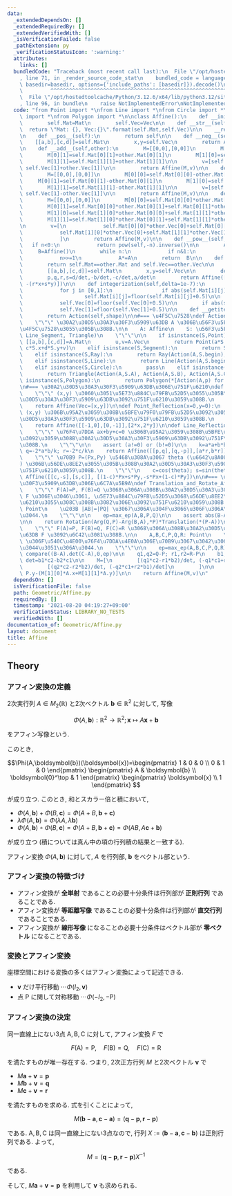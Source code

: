 ```yaml
---
data:
  _extendedDependsOn: []
  _extendedRequiredBy: []
  _extendedVerifiedWith: []
  _isVerificationFailed: false
  _pathExtension: py
  _verificationStatusIcon: ':warning:'
  attributes:
    links: []
  bundledCode: "Traceback (most recent call last):\n  File \"/opt/hostedtoolcache/Python/3.12.6/x64/lib/python3.12/site-packages/onlinejudge_verify/documentation/build.py\"\
    , line 71, in _render_source_code_stat\n    bundled_code = language.bundle(stat.path,\
    \ basedir=basedir, options={'include_paths': [basedir]}).decode()\n          \
    \         ^^^^^^^^^^^^^^^^^^^^^^^^^^^^^^^^^^^^^^^^^^^^^^^^^^^^^^^^^^^^^^^^^^^^^^^^^^^^^^^^^\n\
    \  File \"/opt/hostedtoolcache/Python/3.12.6/x64/lib/python3.12/site-packages/onlinejudge_verify/languages/python.py\"\
    , line 96, in bundle\n    raise NotImplementedError\nNotImplementedError\n"
  code: "from Point import *\nfrom Line import *\nfrom Circle import *\nfrom Triangle\
    \ import *\nfrom Polygon import *\n\nclass Affine():\n    def __init__(self,Mat=[[1,0],[0,1]],Vec=[0,0]):\n\
    \        self.Mat=Mat\n        self.Vec=Vec\n\n    def __str__(self):\n      \
    \  return \"Mat: {}, Vec:{}\".format(self.Mat,self.Vec)\n\n    __repr__=__str__\n\
    \n    def __pos__(self):\n        return self\n\n    def __neg__(self):\n    \
    \    [[a,b],[c,d]]=self.Mat\n        x,y=self.Vec\n        return Affine([[-a,-b],[-c,-d]],[-x,-y])\n\
    \n    def __add__(self,other):\n        M=[[0,0],[0,0]]\n        M[0][0]=self.Mat[0][0]+other.Mat[0][0]\n\
    \        M[0][1]=self.Mat[0][1]+other.Mat[0][1]\n        M[1][0]=self.Mat[1][0]+other.Mat[1][0]\n\
    \        M[1][1]=self.Mat[1][1]+other.Mat[1][1]\n\n        v=[self.Vec[0]+other.Vec[0],\
    \ self.Vec[1]+other.Vec[1]]\n\n        return Affine(M,v)\n\n    def __sub__(self,other):\n\
    \        M=[[0,0],[0,0]]\n        M[0][0]=self.Mat[0][0]-other.Mat[0][0]\n   \
    \     M[0][1]=self.Mat[0][1]-other.Mat[0][1]\n        M[1][0]=self.Mat[1][0]-other.Mat[1][0]\n\
    \        M[1][1]=self.Mat[1][1]-other.Mat[1][1]\n\n        v=[self.Vec[0]-other.Vec[0],\
    \ self.Vec[1]-other.Vec[1]]\n\n        return Affine(M,v)\n\n    def __mul__(self,other):\n\
    \        M=[[0,0],[0,0]]\n        M[0][0]=self.Mat[0][0]*other.Mat[0][0]+self.Mat[0][1]*other.Mat[1][0]\n\
    \        M[0][1]=self.Mat[0][0]*other.Mat[0][1]+self.Mat[0][1]*other.Mat[1][1]\n\
    \        M[1][0]=self.Mat[1][0]*other.Mat[0][0]+self.Mat[1][1]*other.Mat[1][0]\n\
    \        M[1][1]=self.Mat[1][0]*other.Mat[0][1]+self.Mat[1][1]*other.Mat[1][1]\n\
    \n        v=[\n            self.Mat[0][0]*other.Vec[0]+self.Mat[0][1]*other.Vec[1]+self.Vec[0],\n\
    \            self.Mat[1][0]*other.Vec[0]+self.Mat[1][1]*other.Vec[1]+self.Vec[1]\n\
    \            ]\n        return Affine(M,v)\n\n    def __pow__(self,n):\n     \
    \   if n<0:\n            return pow(self,-n).inverse()\n\n        A=self\n   \
    \     B=Affine()\n        while n:\n            if n&1:\n                B*=A\n\
    \            n>>=1\n            A*=A\n        return  B\n\n    def __eq__(self,other):\n\
    \        return self.Mat==other.Mat and self.Vec==other.Vec\n\n    def inverse(self):\n\
    \        [[a,b],[c,d]]=self.Mat\n        x,y=self.Vec\n\n        det=a*d-b*c\n\
    \        p,q,r,s=d/det,-b/det,-c/det,a/det\n        return Affine([[p,q],[r,s]],[-(p*x+q*y),\
    \ -(r*x+s*y)])\n\n    def integerization(self,delta=1e-7):\n        for i in [0,1]:\n\
    \            for j in [0,1]:\n                if abs(self.Mat[i][j]-floor(self.Mat[i][j]+0.5))<delta:\n\
    \                    self.Mat[i][j]=floor(self.Mat[i][j]+0.5)\n\n        if abs(self.Vec[0]-floor(self.Vec[0]+0.5))<delta:\n\
    \            self.Vec[0]=floor(self.Vec[0]+0.5)\n\n        if abs(self.Vec[1]-floor(self.Vec[1]+0.5))<delta:\n\
    \            self.Vec[1]=floor(self.Vec[1]+0.5)\n\n    def __getitem__(self,shape):\n\
    \        return Action(self,shape)\n\n#=== \u4F5C\u7528\ndef Action(A: Affine,S):\n\
    \    \"\"\" \u30A2\u30D5\u30A3\u30F3\u5909\u63DB A \u306B\u56F3\u5F62 S \u3092\
    \u4F5C\u7528\u3055\u305B\u308B.\n\n    A: Affine\n    S: \u56F3\u5F62 (Point,\
    \ Line_Segment, Triangle)\n    \"\"\"\n\n    if isinstance(S,Point):\n       \
    \ [[a,b],[c,d]]=A.Mat\n        u,v=A.Vec\n        return Point(a*S.x+b*S.y+u,\
    \ c*S.x+d*S.y+v)\n    elif isinstance(S,Segment):\n        return Segment(Action(A,S.begin),Action(A,S.end))\n\
    \    elif isinstance(S,Ray):\n        return Ray(Action(A,S.begin),Action(A,S.end))\n\
    \    elif isinstance(S,Line):\n        return Line(Action(A,S.begin),Action(A,S.end))\n\
    \    elif isinstance(S,Circle):\n        pass\n    elif isinstance(S,Triangle):\n\
    \        return Triangle(Action(A,S.A), Action(A,S.B), Action(A,S.C))\n    elif\
    \ isinstance(S,Polygon):\n        return Polygon(*[Action(A,p) for p in S.vertices])\n\
    \n#=== \u30A2\u30D5\u30A3\u30F3\u5909\u63DB\u306E\u751F\u6210\ndef Translation(x,y):\n\
    \    \"\"\" (x,y) \u3060\u3051\u5E73\u884C\u79FB\u52D5\u3055\u305B\u308B\u30A2\
    \u30D5\u30A3\u30F3\u5909\u63DB\u3092\u751F\u6210\u3059\u308B.\n    \"\"\"\n\n\
    \    return Affine(Vec=[x,y])\n\ndef Point_Reflection(x=0,y=0):\n    \"\"\" \u70B9\
    \ (x,y) \u306B\u95A2\u3059\u308B\u5BFE\u79F0\u79FB\u52D5\u3092\u3059\u308B\u30A2\
    \u30D5\u30A3\u30F3\u5909\u63DB\u3092\u751F\u6210\u3059\u308B.\n    \"\"\"\n\n\
    \    return Affine([[-1,0],[0,-1]],[2*x,2*y])\n\ndef Line_Reflection(a,b,c):\n\
    \    \"\"\" \u76F4\u7DDA ax+by+c=0 \u306B\u95A2\u3059\u308B\u5BFE\u79F0\u79FB\u52D5\
    \u3092\u3059\u308B\u30A2\u30D5\u30A3\u30F3\u5909\u63DB\u3092\u751F\u6210\u3059\
    \u308B.\n    \"\"\"\n\n    assert (a!=0) or (b!=0)\n\n    k=a*a+b*b\n\n    p=(-a*a+b*b)/k;\
    \ q=-2*a*b/k; r=-2*c/k\n    return Affine([[p,q],[q,-p]],[a*r,b*r])\n\ndef Rotation(theta,Px=0,Py=0):\n\
    \    \"\"\" \u70B9 P=(Px,Py) \u5468\u308A\u3067 theta (\u6642\u8A08\u56DE\u308A\
    ) \u306B\u56DE\u8EE2\u3055\u305B\u308B\u30A2\u30D5\u30A3\u30F3\u5909\u63DB\u3092\
    \u751F\u6210\u3059\u308B.\n    \"\"\"\n    c=cos(theta); s=sin(theta)\n    return\
    \ Affine([[c,-s],[s,c]], [(1-c)*Px+s*Py,-s*Px+(1-c)*Py])\n\n#=== \u30A2\u30D5\u30A3\
    \u30F3\u5909\u63DB\u306E\u6C7A\u5B9A\ndef Translation_and_Rotate_Affine_Determine(A,B,P,Q):\n\
    \    \"\"\" F(A)=P, F(B)=Q \u3068\u306A\u308B\u30A2\u30D5\u30A3\u30F3\u5909\u63DB\
    \ F \u306E\u3046\u3061, \u5E73\u884C\u79FB\u52D5\u3068\u56DE\u8EE2\u3067\u751F\
    \u6210\u3055\u308C\u308B\u3082\u306E\u3092\u751F\u6210\u3059\u308B.\n\n    A,B,P,Q:\
    \ Point\n    \u203B |AB|=|PQ| \u3067\u306A\u304F\u3066\u306F\u306A\u3089\u306A\
    \u3044.\n    \"\"\"\n\n    ep=max_ep(A,B,P,Q)\n\n    assert abs(B-A)==abs(Q-P)\n\
    \n\n    return Rotation(Arg(Q,P)-Arg(B,A),*P)*Translation(*(P-A))\n\ndef Affine_Determine(A,B,C,P,Q,R):\n\
    \    \"\"\" F(A)=P, F(B)=Q, F(C)=R \u3068\u306A\u308B\u30A2\u30D5\u30A3\u30F3\u5909\
    \u63DB F \u3092\u6C42\u3081\u308B.\n\n    A,B,C,P,Q,R: Point\n    \u203B A,B,C\
    \ \u306F\u540C\u4E00\u76F4\u7DDA\u4E0A\u306E\u70B9\u3067\u3042\u3063\u3066\u306F\
    \u3044\u3051\u306A\u3044.\n    \"\"\"\n\n    ep=max_ep(A,B,C,P,Q,R)\n\n    assert\
    \ compare((B-A).det(C-A),0,ep)\n\n    q1,q2=Q-P; r1,r2=R-P\n    b1,b2=B-A; c1,c2=C-A;\
    \ det=b1*c2-b2*c1\n\n    M=[\n        [(q1*c2-r1*b2)/det, (-q1*c1+r1*b1)/det],\n\
    \        [(q2*c2-r2*b2)/det, (-q2*c1+r2*b1)/det]\n        ]\n\n    v=[P.x-(M[0][0]*A.x+M[0][1]*A.y),\
    \ P.y-(M[1][0]*A.x+M[1][1]*A.y)]\n\n    return Affine(M,v)\n"
  dependsOn: []
  isVerificationFile: false
  path: Geometric/Affine.py
  requiredBy: []
  timestamp: '2021-08-20 04:19:27+09:00'
  verificationStatus: LIBRARY_NO_TESTS
  verifiedWith: []
documentation_of: Geometric/Affine.py
layout: document
title: Affine
---
```


## Theory

### アフィン変換の定義

2次実行列 $A \in M_2(\mathbb{R})$ と2次ベクトル $\boldsymbol{b} \in \mathbb{R}^2$ に対して, 写像

$$\Phi(A, \boldsymbol{b}): \mathbb{R}^2 \to \mathbb{R}^2; \boldsymbol{x} \mapsto A \boldsymbol{x}+\boldsymbol{b}$$

をアフィン写像という.

このとき,

$$\Phi(A,\boldsymbol{b})(\boldsymbol{x})=\begin{pmatrix} 1 & 0 & 0 \\ 0 & 1 & 0 \end{pmatrix} \begin{pmatrix} A & \boldsymbol{b} \\ \boldsymbol{0}^\top & 1 \end{pmatrix} \begin{pmatrix} \boldsymbol{x} \\ 1 \end{pmatrix} $$

が成り立つ. このとき, 和とスカラー倍と積において,

* $\Phi(A, \boldsymbol{b})+\Phi(B, \boldsymbol{c})=\Phi(A+B, \boldsymbol{b}+\boldsymbol{c})$
* $\lambda \Phi(A, \boldsymbol{b})=\Phi(\lambda A, \lambda \boldsymbol{b})$
* $\Phi(A, \boldsymbol{b}) \circ \Phi(B, \boldsymbol{c})=\Phi(A+B, \boldsymbol{b}+\boldsymbol{c})=\Phi(AB, A \boldsymbol{c}+\boldsymbol{b})$

が成り立つ (積については真ん中の項の行列積の結果と一致する).

アフィン変換 $\Phi(A,\boldsymbol{b})$ に対して, $A$ を行列部, $\boldsymbol{b}$ をベクトル部という.

### アフィン変換の特徴づけ

* アフィン変換が **全単射** であることの必要十分条件は行列部が **正則行列** であることである.
* アフィン変換が **等距離写像** であることの必要十分条件は行列部が **直交行列** であることである.
* アフィン変換が **線形写像** になることの必要十分条件はベクトル部が **零ベクトル** になることである.

### 変換とアフィン変換

座標空間における変換の多くはアフィン変換によって記述できる.

* $\boldsymbol{v}$ だけ平行移動 $\cdots \Phi(I_2, \boldsymbol{v})$
* 点 $\mathrm{P}$ に関して対称移動 $\cdots \Phi(-I_2, -\mathrm{P})$

### アフィン変換の決定

同一直線上にない3点 $\mathrm{A}, \mathrm{B}, \mathrm{C}$ に対して, アフィン変換 $F$ で

$$F(\mathrm{A})=\mathrm{P}, \quad F(\mathrm{B})=\mathrm{Q}, \quad F(\mathrm{C})=\mathrm{R}$$

を満たすものが唯一存在する. つまり, 2次正方行列 $M$ と2次ベクトル $\boldsymbol{v}$ で

* $M \boldsymbol{a}+\boldsymbol{v}=\boldsymbol{p}$
* $M \boldsymbol{b}+\boldsymbol{v}=\boldsymbol{q}$
* $M \boldsymbol{c}+\boldsymbol{v}=\boldsymbol{r}$

を満たすものを求める. 式を引くことによって,

$$M (\boldsymbol{b}-\boldsymbol{a}, \boldsymbol{c}-\boldsymbol{a})=(\boldsymbol{q}-\boldsymbol{p}, \boldsymbol{r}-\boldsymbol{p})$$

である. $\mathrm{A}, \mathrm{B}, \mathrm{C}$ は同一直線上にない3点なので, 行列 $X:=(\boldsymbol{b}-\boldsymbol{a}, \boldsymbol{c}-\boldsymbol{b})$ は正則行列である. よって,

$$M=(\boldsymbol{q}-\boldsymbol{p}, \boldsymbol{r}-\boldsymbol{p})X^{-1}$$

である.

そして, $M \boldsymbol{a}+\boldsymbol{v}=\boldsymbol{p}$ を利用して $\boldsymbol{v}$ も求められる.

